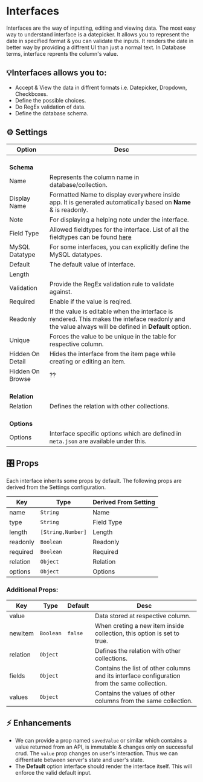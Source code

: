 # Interfaces

Interfaces are the way of inputting, editing and viewing data. The most easy way to understand interface is a datepicker. It allows you to represent the date in specified format & you can validate the inputs. It renders the date in better way by providing a diffrent UI than just a normal text.
In Database terms, interface reprents the column's value.

## 💡Interfaces allows you to:

- Accept & View the data in diffrent formats i.e. Datepicker, Dropdown, Checkboxes.
- Define the possible choices.
- Do RegEx validation of data.
- Define the database schema.

## ⚙️ Settings

| Option           | Desc                                                                                                                                                  |
| ---------------- | ----------------------------------------------------------------------------------------------------------------------------------------------------- |
| <br>**Schema**   |                                                                                                                                                       |
| Name             | Represents the column name in database/collection.                                                                                                    |
| Display Name     | Formatted Name to display everywhere inside app. It is generated automatically based on **Name** & is readonly.                                       |
| Note             | For displaying a helping note under the interface.                                                                                                    |
| Field Type       | Allowed fieldtypes for the interface. List of all the fieldtypes can be found [here](https://docs.directus.io/guides/field-types.html)                |
| MySQL Datatype   | For some interfaces, you can explicitly define the MySQL datatypes.                                                                                   |
| Default          | The default value of interface.                                                                                                                       |
| Length           |                                                                                                                                                       |
| Validation       | Provide the RegEx validation rule to validate against.                                                                                                |
| Required         | Enable if the value is reqired.                                                                                                                       |
| Readonly         | If the value is editable when the interface is rendered. This makes the inteface readonly and the value always will be defined in **Default** option. |
| Unique           | Forces the value to be unique in the table for respective column.                                                                                     |
| Hidden On Detail | Hides the interface from the item page while creating or editing an item.                                                                             |
| Hidden On Browse | ??                                                                                                                                                    |
| <br>**Relation** |                                                                                                                                                       |
| Relation         | Defines the relation with other collections.                                                                                                          |
| <br>**Options**  |                                                                                                                                                       |
| Options          | Interface specific options which are defined in `meta.json` are available under this.                                                                 |

## 🎛️ Props

Each interface inherits some props by default.
The following props are derived from the Settings configuration.

| Key      | Type              | Derived From Setting |
| -------- | ----------------- | -------------------- |
| name     | `String`          | Name                 |
| type     | `String`          | Field Type           |
| length   | `[String,Number]` | Length               |
| readonly | `Boolean`         | Readonly             |
| required | `Boolean`         | Required             |
| relation | `Object`          | Relation             |
| options  | `Object`          | Options              |

### Additional Props:

| Key      | Type      | Default | Desc                                                                                         |
| -------- | --------- | ------- | -------------------------------------------------------------------------------------------- |
| value    |           |         | Data stored at respective column.                                                            |
| newItem  | `Boolean` | `false` | When creting a new item inside collection, this option is set to true.                       |
| relation | `Object`  |         | Defines the relation with other collections.                                                 |
| fields   | `Object`  |         | Contains the list of other columns and its interface configuration from the same collection. |
| values   | `Object`  |         | Contains the values of other columns from the same collection.                               |

<!-- ## 🚧 Known Issues -->

## ⚡ Enhancements

- We can provide a prop named `savedValue` or similar which contains a value returned from an API, is immutable & changes only on successful crud. The `value` prop changes on user's interaction. Thus we can diffrentiate between server's state and user's state.
- The **Default** option interface should render the interface itself. This will enforce the valid default input.
